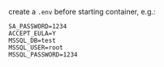 create a `.env` before starting container, e.g.:

```shell
SA_PASSWORD=1234
ACCEPT_EULA=Y
MSSQL_DB=test
MSSQL_USER=root
MSSQL_PASSWORD=1234
```
